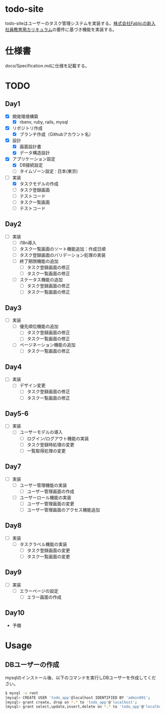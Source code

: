 # todo-site

todo-siteはユーザーのタスク管理システムを実装する。[株式会社Fablicの新入社員教育用カリキュラム](https://github.com/Fablic/training)の要件に基づき機能を実装する。

# 仕様書

docs/Specification.mdに仕様を記載する。

# TODO

## Day1

- [x] 開発環境構築
    - [x] rbenv, ruby, rails, mysql
- [x] リポジトリ作成
    - [x] ブランチ作成（Githubアカウント名）
- [x] 設計
    - [x] 画面設計書
    - [x] データ構造設計
- [x] アプリケーション設定
    - [x] DB接続設定
    - [ ] タイムゾーン設定 : 日本(東京)
- [ ] 実装
    - [x] タスクモデルの作成
    - [ ] タスク登録画面
    - [ ] テストコード
    - [ ] タスク一覧画面
    - [ ] テストコード

## Day2
- [ ] 実装
    - [ ] i18n導入
    - [ ] タスク一覧画面のソート機能追加：作成日順
    - [ ] タスク登録画面のバリデーション処理の実装
    - [ ] 終了期限機能の追加
        - [ ] タスク登録画面の修正
        - [ ] タスク一覧画面の修正
    - [ ] ステータス機能の追加
        - [ ] タスク登録画面の修正
        - [ ] タスク一覧画面の修正

## Day3
- [ ] 実装
    - [ ] 優先順位機能の追加
        - [ ] タスク登録画面の修正
        - [ ] タスク一覧画面の修正
    - [ ] ページネーション機能の追加
        - [ ] タスク一覧画面の修正

## Day4
- [ ] 実装
    - [ ] デザイン変更
        - [ ] タスク登録画面の修正
        - [ ] タスク一覧画面の修正

## Day5-6
- [ ] 実装
    - [ ] ユーザーモデルの導入
        - [ ] ログイン/ログアウト機能の実装
        - [ ] タスク登録時処理の変更
        - [ ] 一覧取得処理の変更

## Day7
- [ ] 実装
    - [ ] ユーザー管理機能の実装
        - [ ] ユーザー管理画面の作成
    - [ ] ユーザーロール機能の実装
        - [ ] ユーザー管理画面の変更
        - [ ] ユーザー管理画面のアクセス機能追加

## Day8
- [ ] 実装
    - [ ] タスクラベル機能の実装
        - [ ] タスク登録画面の変更
        - [ ] タスク一覧画面の変更

## Day9
- [ ] 実装
    - [ ] エラーページの設定
        - [ ] エラー画面の作成

## Day10
- 予備

# Usage

## DBユーザーの作成

mysqlのインストール後、以下のコマンドを実行しDBユーザーを作成してください。

```sh
$ mysql -u root
[mysql> CREATE USER 'todo_app'@localhost IDENTIFIED BY 'admin001';
[mysql> grant create, drop on *.* to 'todo_app'@'localhost';
[mysql> grant select,update,insert,delete on *.* to 'todo_app'@'localhost';
```
